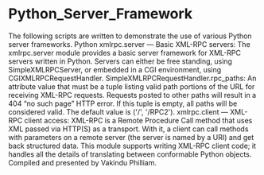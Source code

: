 # Python_Server_Framework
The following scripts are written to demonstrate the use of various Python server frameworks. Python xmlrpc.server — Basic XML-RPC servers: The xmlrpc.server module provides a basic server framework for XML-RPC servers written in Python. Servers can either be free standing, using SimpleXMLRPCServer, or embedded in a CGI environment, using CGIXMLRPCRequestHandler. SimpleXMLRPCRequestHandler.rpc_paths: An attribute value that must be a tuple listing valid path portions of the URL for receiving XML-RPC requests. Requests posted to other paths will result in a 404 “no such page” HTTP error. If this tuple is empty, all paths will be considered valid. The default value is ('/', '/RPC2'). xmlrpc.client — XML-RPC client access: XML-RPC is a Remote Procedure Call method that uses XML passed via HTTP(S) as a transport. With it, a client can call methods with parameters on a remote server (the server is named by a URI) and get back structured data. This module supports writing XML-RPC client code; it handles all the details of translating between conformable Python objects.
Compiled and presented by Vakindu Philliam.
